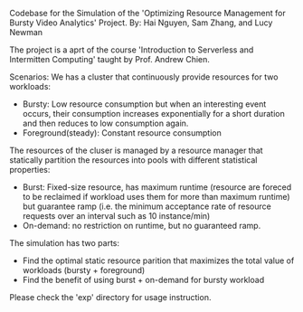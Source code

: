 
Codebase for the Simulation of the 'Optimizing Resource Management for Bursty Video Analytics' Project.
By: Hai Nguyen, Sam Zhang, and Lucy Newman

The project is a aprt of the course 'Introduction to Serverless and Intermitten Computing' taught by Prof. Andrew Chien.

Scenarios: We has a cluster that continuously provide resources for two workloads:
 - Bursty: Low resource consumption but when an interesting event occurs, their consumption increases exponentially for a short duration and then reduces to low consumption again.
 - Foreground(steady): Constant resource consumption

The resources of the cluser is managed by a resource manager that statically partition the resources into pools with different statistical properties:
 - Burst: Fixed-size resource, has maximum runtime (resource are foreced to be reclaimed if workload uses them for more than maximum runtime) but guarantee ramp (i.e. the minimum acceptance rate of
          resource requests over an interval such as 10 instance/min)
 - On-demand: no restriction on runtime, but no guaranteed ramp.

The simulation has two parts:
 - Find the optimal static resource parition that maximizes the total value of workloads (bursty + foreground)
 - Find the benefit of using burst + on-demand for bursty workload

Please check the 'exp' directory for usage instruction.


